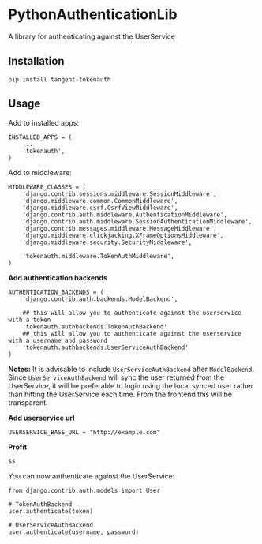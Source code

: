 # PythonAuthenticationLib

A library for authenticating against the UserService

## Installation

	pip install tangent-tokenauth

## Usage 

Add to installed apps:

```
INSTALLED_APPS = (
    ...
    'tokenauth',
) 
```

Add to middleware:

```
MIDDLEWARE_CLASSES = (
    'django.contrib.sessions.middleware.SessionMiddleware',
    'django.middleware.common.CommonMiddleware',
    'django.middleware.csrf.CsrfViewMiddleware',
    'django.contrib.auth.middleware.AuthenticationMiddleware',
    'django.contrib.auth.middleware.SessionAuthenticationMiddleware',
    'django.contrib.messages.middleware.MessageMiddleware',
    'django.middleware.clickjacking.XFrameOptionsMiddleware',
    'django.middleware.security.SecurityMiddleware',

    'tokenauth.middleware.TokenAuthMiddleware',
)
```

**Add authentication backends**

```
AUTHENTICATION_BACKENDS = (
    'django.contrib.auth.backends.ModelBackend',

    ## this will allow you to authenticate against the userservice with a token
    'tokenauth.authbackends.TokenAuthBackend'
    ## this will allow you to authenticate against the userservice with a username and password
    'tokenauth.authbackends.UserServiceAuthBackend'
)
```

**Notes:** It is advisable to include `UserServiceAuthBackend` after `ModelBackend`. 
Since `UserServiceAuthBackend` will sync the user returned from the UserService, it will be preferable to login using the local synced user rather than hitting the UserService each time. 
From the frontend this will be transparent. 

**Add userservice url**

	USERSERVICE_BASE_URL = "http://example.com"

**Profit**

	$$

You can now authenticate against the UserService: 

	from django.contrib.auth.models import User

	# TokenAuthBackend
	user.authenticate(token)

	# UserServiceAuthBackend
	user.authenticate(username, password)
